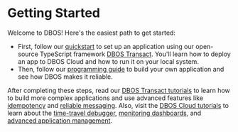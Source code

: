 # Getting Started

Welcome to DBOS! Here's the easiest path to get started:

- First, follow our [quickstart](./quickstart.md) to set up an application using our open-source TypeScript framework [DBOS Transact](https://github.com/dbos-inc/dbos-ts).
You'll learn how to deploy an app to DBOS Cloud and how to run it on your local system.
- Then, follow our [programming guide](./quickstart-programming.md) to build your own application and see how DBOS makes it reliable.

After completing these steps, read our [DBOS Transact tutorials](/category/dbos-transact-tutorials/) to learn how to build more complex applications and use advanced features like [idempotency](../tutorials/idempotency-tutorial.md) and [reliable messaging](../tutorials/workflow-communication-tutorial.md).
Also, visit the [DBOS Cloud tutorials](/category/dbos-cloud-tutorials/) to learn about the [time-travel debugger](../cloud-tutorials/timetravel-debugging.md), [monitoring dashboards](../cloud-tutorials/monitoring-dashboard.md), and [advanced application management](../cloud-tutorials/application-management.md).
